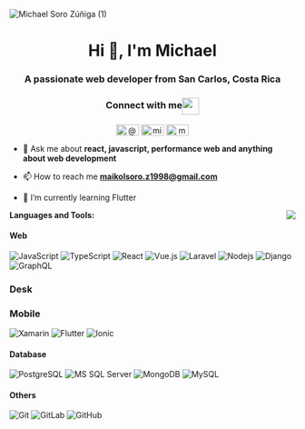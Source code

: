 ![Michael Soro Zúñiga (1)](https://user-images.githubusercontent.com/46753453/88245498-aa051380-cc54-11ea-9d38-24074ddfde9a.png)

<h1 align="center">Hi 👋, I'm Michael</h1>
<h3 align="center">A passionate web developer from San Carlos, Costa Rica</h3>

<div align="center">
  <h3 align="center">Connect with me<img align="center" src="https://user-images.githubusercontent.com/46753453/91627783-37840380-e977-11ea-83e6-9656ff900302.gif"     height="30px"/></h3> 
</div>

<p align="center" >
 <a href="https://twitter.com/@maikol_soro" target="blank"><img align="center" src="https://cdn.jsdelivr.net/npm/simple-icons@3.0.1/icons/twitter.svg" alt="@maikol_soro" height="20"  width="40" /></a>
 <a href="https://fb.com/michael soro" target="blank"><img align="center" src="https://cdn.jsdelivr.net/npm/simple-icons@3.0.1/icons/facebook.svg" alt="michael soro" height="20" width="40"  /></a>
<a href="https://instagram.com/maikolsoro.z1998" target="blank"><img align="center" src="https://cdn.jsdelivr.net/npm/simple-icons@3.0.1/icons/instagram.svg" alt="maikolsoro.z1998" height="20" width="40"/></a>
 <p/>
 
- 💬 Ask me about **react, javascript, performance web and anything about web development**

- 📫 How to reach me **maikolsoro.z1998@gmail.com**

- 🌱 I’m currently learning Flutter
<img align="right" src="https://user-images.githubusercontent.com/46753453/91627739-cd6b5e80-e976-11ea-9b75-7365741893af.gif"/>

**Languages and Tools:**  

#### Web
![JavaScript](https://img.shields.io/badge/-JavaScript-black?style=flat-square&logo=javascript)
![TypeScript](https://img.shields.io/badge/-TypeScript-007ACC?style=flat-square&logo=typescript)
![React](https://img.shields.io/badge/-React-%23282C34?style=flat-square&logo=react)
![Vue.js](https://img.shields.io/badge/-Vuejs-black?style=flat-square&logo=vue.js)
![Laravel](https://img.shields.io/badge/-Laravel-black?style=flat-square&logo=Laravel)
![Nodejs](https://img.shields.io/badge/-Nodejs-black?style=flat-square&logo=Node.js)
![Django](https://img.shields.io/badge/-Django-black?style=flat-square&logo=Django)
![GraphQL](https://img.shields.io/badge/-GraphQL-E10098?style=flat-square&logo=graphql)
 ### Desk
 ### Mobile
 ![Xamarin](https://img.shields.io/badge/-Xamarin-black?style=flat-square&logo=xamarin)
 ![Flutter](https://img.shields.io/badge/-Flutter-black?style=flat-square&logo=flutter)
 ![Ionic](https://img.shields.io/badge/-Ionic-black?style=flat-square&logo=ionic)
#### Database
![PostgreSQL](https://img.shields.io/badge/-PostgreSQL-336791?style=flat-square&logo=postgresql)
![MS SQL Server](http://img.shields.io/badge/-MS%20SQL%20Server-CC2927?style=flat-square&logo=microsoft-sql-server&logoColor=ffffff)
![MongoDB](https://img.shields.io/badge/-MongoDB-black?style=flat-square&logo=mongodb)
![MySQL](https://img.shields.io/badge/-MySQL-black?style=flat-square&logo=mysql)
 #### Others
![Git](https://img.shields.io/badge/-Git-%23F05032?style=flat-square&logo=git&logoColor=%23ffffff)
![GitLab](https://img.shields.io/badge/-GitLab-FCA121?style=flat-square&logo=gitlab)
![GitHub](https://img.shields.io/badge/-GitHub-181717?style=flat-square&logo=github)
